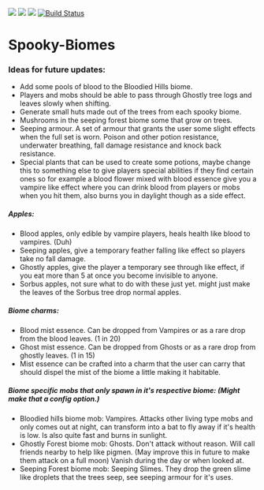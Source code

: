 [![](https://img.shields.io/badge/Discord-MMD-green.svg?style=flat-square&logo=Discord)](https://discord.mcmoddev.com)
[![](http://cf.way2muchnoise.eu/full_spooky-biomes_downloads.svg)](http://minecraft.curseforge.com/projects/spooky-biomes)
[![](http://cf.way2muchnoise.eu/versions/Minecraft_spooky-biomes_all.svg)](http://minecraft.curseforge.com/projects/spooky-biomes)
[![Build Status](https://ci.mcmoddev.com/view/ProxyNeko/job/ProxyNeko/job/Spooky%20Biomes/badge/icon?style=flat-square)](https://ci.mcmoddev.com/view/ProxyNeko/job/ProxyNeko/job/Spooky%20Biomes/)

# Spooky-Biomes

### Ideas for future updates:
- Add some pools of blood to the Bloodied Hills biome.
- Players and mobs should be able to pass through Ghostly tree logs and leaves slowly when shifting.
- Generate small huts made out of the trees from each spooky biome.
- Mushrooms in the seeping forest biome some that grow on trees.
- Seeping armour. A set of armour that grants the user some slight effects when the full set is worn. Poison and other potion resistance, underwater breathing, fall damage resistance and knock back resistance.
- Special plants that can be used to create some potions, maybe change this to something else to give players special abilities if they find certain ones so for example a blood flower mixed with blood essence give you a vampire like effect where you can drink blood from players or mobs when you hit them, also burns you in daylight though as a side effect.

##### Apples:
- Blood apples, only edible by vampire players, heals health like blood to vampires. (Duh)
- Seeping apples, give a temporary feather falling like effect so players take no fall damage.
- Ghostly apples, give the player a temporary see through like effect, if you eat more than 5 at once you become invisible to anyone.
- Sorbus apples, not sure what to do with these just yet. might just make the leaves of the Sorbus tree drop normal apples. 

##### Biome charms:
- Blood mist essence. Can be dropped from Vampires or as a rare drop from the blood leaves. (1 in 20)
- Ghost mist essence. Can be dropped from Ghosts or as a rare drop from ghostly leaves. (1 in 15)
- Mist essence can be crafted into a charm that the user can carry that should dispel the mist of the biome a little making it habitable.

##### Biome specific mobs that only spawn in it's respective biome: (Might make that a config option.)
- Bloodied hills biome mob: Vampires. Attacks other living type mobs and only comes out at night, can transform into a bat to fly away if it's health is low. Is also quite fast and burns in sunlight.
- Ghostly Forest biome mob: Ghosts. Don't attack without reason. Will call friends nearby to help like pigmen. (May improve this in future to make them attack on a full moon) Vanish during the day or when looked at.
- Seeping Forest biome mob: Seeping Slimes. They drop the green slime like droplets that the trees seep, see seeping armour for it's uses. 